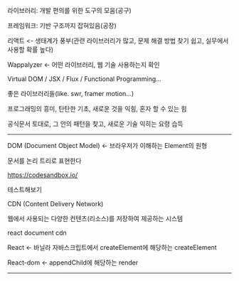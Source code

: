 라이브러리: 개발 편의를 위한 도구의 모음(공구)

프레임워크: 기반 구조까지 잡혀있음(공장)



리액트 <- 생태계가 풍부(관련 라이브러리가 많고, 문제 해결 방법 찾기 쉽고, 실무에서 사용할 확률 높다)



Wappalyzer <- 어떤 라이브러리, 웹 기술 사용하는지 확인



Virtual DOM / JSX / Flux / Functional Programming...

좋은 라이브러리들(like. swr, framer motion...)



프로그래밍의 흥미, 탄탄한 기초, 새로운 것을 익힘, 혼자 할 수 있는 힘



공식문서 토대로, 그 안의 패턴을 찾고, 새로운 기술 익히는 요령 습득



---



DOM (Document Object Model) <- 브라우저가 이해하는 Element의 원형

문서를 논리 트리로 표현한다



https://codesandbox.io/

테스트해보기



CDN (Content Delivery Network)

웹에서 사용되는 다양한 컨텐츠(리소스)를 저장하여 제공하는 시스템

react document cdn



React <- 바닐라 자바스크립트에서 createElement에 해당하는 createElement

React-dom <- appendChild에 해당하는 render



---







